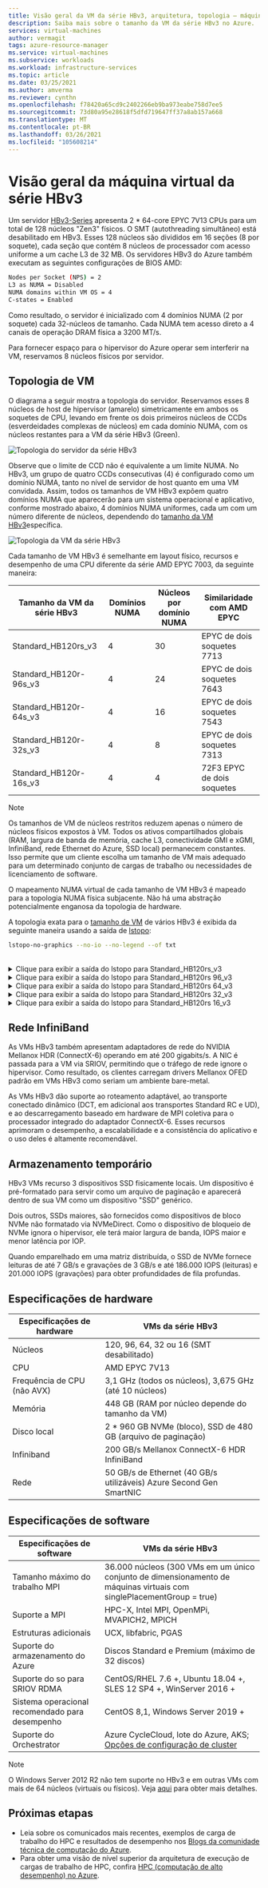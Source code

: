 ```yaml
---
title: Visão geral da VM da série HBv3, arquitetura, topologia – máquinas virtuais do Azure | Microsoft Docs
description: Saiba mais sobre o tamanho da VM da série HBv3 no Azure.
services: virtual-machines
author: vermagit
tags: azure-resource-manager
ms.service: virtual-machines
ms.subservice: workloads
ms.workload: infrastructure-services
ms.topic: article
ms.date: 03/25/2021
ms.author: amverma
ms.reviewer: cynthn
ms.openlocfilehash: f78420a65cd9c2402266eb9ba973eabe758d7ee5
ms.sourcegitcommit: 73d80a95e28618f5dfd719647ff37a8ab157a668
ms.translationtype: MT
ms.contentlocale: pt-BR
ms.lasthandoff: 03/26/2021
ms.locfileid: "105608214"
---
```

# <a name="hbv3-series-virtual-machine-overview"></a>Visão geral da máquina virtual da série HBv3 

Um servidor [HBv3-Series](../../hbv3-series.md) apresenta 2 * 64-core EPYC 7V13 CPUs para um total de 128 núcleos "Zen3" físicos. O SMT (autothreading simultâneo) está desabilitado em HBv3. Esses 128 núcleos são divididos em 16 seções (8 por soquete), cada seção que contém 8 núcleos de processador com acesso uniforme a um cache L3 de 32 MB. Os servidores HBv3 do Azure também executam as seguintes configurações de BIOS AMD:

```bash
Nodes per Socket (NPS) = 2
L3 as NUMA = Disabled
NUMA domains within VM OS = 4
C-states = Enabled
```

Como resultado, o servidor é inicializado com 4 domínios NUMA (2 por soquete) cada 32-núcleos de tamanho. Cada NUMA tem acesso direto a 4 canais de operação DRAM física a 3200 MT/s.

Para fornecer espaço para o hipervisor do Azure operar sem interferir na VM, reservamos 8 núcleos físicos por servidor.

## <a name="vm-topology"></a>Topologia de VM

O diagrama a seguir mostra a topologia do servidor. Reservamos esses 8 núcleos de host de hipervisor (amarelo) simetricamente em ambos os soquetes de CPU, levando em frente os dois primeiros núcleos de CCDs (esverdeidades complexas de núcleos) em cada domínio NUMA, com os núcleos restantes para a VM da série HBv3 (Green).

![Topologia do servidor da série HBv3](./media/architecture/hbv3/hbv3-topology-server.png)

Observe que o limite de CCD não é equivalente a um limite NUMA. No HBv3, um grupo de quatro CCDs consecutivas (4) é configurado como um domínio NUMA, tanto no nível de servidor de host quanto em uma VM convidada. Assim, todos os tamanhos de VM HBv3 expõem quatro domínios NUMA que aparecerão para um sistema operacional e aplicativo, conforme mostrado abaixo, 4 domínios NUMA uniformes, cada um com um número diferente de núcleos, dependendo do [tamanho da VM HBv3](../../hbv3-series.md)específica.

![Topologia da VM da série HBv3](./media/architecture/hbv3/hbv3-topology-vm.png)

Cada tamanho de VM HBv3 é semelhante em layout físico, recursos e desempenho de uma CPU diferente da série AMD EPYC 7003, da seguinte maneira:

| Tamanho da VM da série HBv3             | Domínios NUMA | Núcleos por domínio NUMA  | Similaridade com AMD EPYC         |
|---------------------------------|--------------|------------------------|----------------------------------|
Standard_HB120rs_v3               | 4            | 30                     | EPYC de dois soquetes 7713            |
Standard_HB120r-96s_v3            | 4            | 24                     | EPYC de dois soquetes 7643            |
Standard_HB120r-64s_v3            | 4            | 16                     | EPYC de dois soquetes 7543            |
Standard_HB120r-32s_v3            | 4            | 8                      | EPYC de dois soquetes 7313            |
Standard_HB120r-16s_v3            | 4            | 4                      | 72F3 EPYC de dois soquetes            |

> [!NOTE]
> Os tamanhos de VM de núcleos restritos reduzem apenas o número de núcleos físicos expostos à VM. Todos os ativos compartilhados globais (RAM, largura de banda de memória, cache L3, conectividade GMI e xGMI, InfiniBand, rede Ethernet do Azure, SSD local) permanecem constantes. Isso permite que um cliente escolha um tamanho de VM mais adequado para um determinado conjunto de cargas de trabalho ou necessidades de licenciamento de software.

O mapeamento NUMA virtual de cada tamanho de VM HBv3 é mapeado para a topologia NUMA física subjacente. Não há uma abstração potencialmente enganosa da topologia de hardware. 

A topologia exata para o [tamanho de VM](../../hbv3-series.md) de vários HBv3 é exibida da seguinte maneira usando a saída de [lstopo](https://linux.die.net/man/1/lstopo):
```bash
lstopo-no-graphics --no-io --no-legend --of txt
```
<br>
<details>
<summary>Clique para exibir a saída do lstopo para Standard_HB120rs_v3</summary>

![saída de lstopo para VM HBv3-120](./media/architecture/hbv3/hbv3-120-lstopo.png)
</details>

<details>
<summary>Clique para exibir a saída do lstopo para Standard_HB120rs 96_v3</summary>

![saída de lstopo para a VM HBv3-96](./media/architecture/hbv3/hbv3-96-lstopo.png)
</details>

<details>
<summary>Clique para exibir a saída do lstopo para Standard_HB120rs 64_v3</summary>

![saída de lstopo para VM HBv3-64](./media/architecture/hbv3/hbv3-64-lstopo.png)
</details>

<details>
<summary>Clique para exibir a saída do lstopo para Standard_HB120rs 32_v3</summary>

![saída de lstopo para VM HBv3-32](./media/architecture/hbv3/hbv3-32-lstopo.png)
</details>

<details>
<summary>Clique para exibir a saída do lstopo para Standard_HB120rs 16_v3</summary>

![saída de lstopo para VM HBv3-16](./media/architecture/hbv3/hbv3-16-lstopo.png)
</details>

## <a name="infiniband-networking"></a>Rede InfiniBand
As VMs HBv3 também apresentam adaptadores de rede do NVIDIA Mellanox HDR (ConnectX-6) operando em até 200 gigabits/s. A NIC é passada para a VM via SRIOV, permitindo que o tráfego de rede ignore o hipervisor. Como resultado, os clientes carregam drivers Mellanox OFED padrão em VMs HBv3 como seriam um ambiente bare-metal.

As VMs HBv3 dão suporte ao roteamento adaptável, ao transporte conectado dinâmico (DCT, em adicional aos transportes Standard RC e UD), e ao descarregamento baseado em hardware de MPI coletiva para o processador integrado do adaptador ConnectX-6. Esses recursos aprimoram o desempenho, a escalabilidade e a consistência do aplicativo e o uso deles é altamente recomendável.

## <a name="temporary-storage"></a>Armazenamento temporário
HBv3 VMs recurso 3 dispositivos SSD fisicamente locais. Um dispositivo é pré-formatado para servir como um arquivo de paginação e aparecerá dentro de sua VM como um dispositivo "SSD" genérico.

Dois outros, SSDs maiores, são fornecidos como dispositivos de bloco NVMe não formatado via NVMeDirect. Como o dispositivo de bloqueio de NVMe ignora o hipervisor, ele terá maior largura de banda, IOPS maior e menor latência por IOP.

Quando emparelhado em uma matriz distribuída, o SSD de NVMe fornece leituras de até 7 GB/s e gravações de 3 GB/s e até 186.000 IOPS (leituras) e 201.000 IOPS (gravações) para obter profundidades de fila profundas.

## <a name="hardware-specifications"></a>Especificações de hardware 

| Especificações de hardware          | VMs da série HBv3              |
|----------------------------------|----------------------------------|
| Núcleos                            | 120, 96, 64, 32 ou 16 (SMT desabilitado)               | 
| CPU                              | AMD EPYC 7V13                   | 
| Frequência de CPU (não AVX)          | 3,1 GHz (todos os núcleos), 3,675 GHz (até 10 núcleos)    | 
| Memória                           | 448 GB (RAM por núcleo depende do tamanho da VM)         | 
| Disco local                       | 2 * 960 GB NVMe (bloco), SSD de 480 GB (arquivo de paginação) | 
| Infiniband                       | 200 GB/s Mellanox ConnectX-6 HDR InfiniBand | 
| Rede                          | 50 GB/s de Ethernet (40 GB/s utilizáveis) Azure Second Gen SmartNIC | 

## <a name="software-specifications"></a>Especificações de software 

| Especificações de software        | VMs da série HBv3                                            | 
|--------------------------------|-----------------------------------------------------------|
| Tamanho máximo do trabalho MPI               | 36.000 núcleos (300 VMs em um único conjunto de dimensionamento de máquinas virtuais com singlePlacementGroup = true) |
| Suporte a MPI                    | HPC-X, Intel MPI, OpenMPi, MVAPICH2, MPICH  |
| Estruturas adicionais          | UCX, libfabric, PGAS                  |
| Suporte do armazenamento do Azure          | Discos Standard e Premium (máximo de 32 discos)              |
| Suporte do so para SRIOV RDMA      | CentOS/RHEL 7.6 +, Ubuntu 18.04 +, SLES 12 SP4 +, WinServer 2016 +           |
| Sistema operacional recomendado para desempenho | CentOS 8,1, Windows Server 2019 +
| Suporte do Orchestrator           | Azure CycleCloud, lote do Azure, AKS; [Opções de configuração de cluster](../../sizes-hpc.md#cluster-configuration-options)                      | 

> [!NOTE] 
> O Windows Server 2012 R2 não tem suporte no HBv3 e em outras VMs com mais de 64 núcleos (virtuais ou físicos). Veja [aqui](https://docs.microsoft.com/windows-server/virtualization/hyper-v/supported-windows-guest-operating-systems-for-hyper-v-on-windows) para obter mais detalhes.

## <a name="next-steps"></a>Próximas etapas

- Leia sobre os comunicados mais recentes, exemplos de carga de trabalho do HPC e resultados de desempenho nos [Blogs da comunidade técnica de computação do Azure](https://techcommunity.microsoft.com/t5/azure-compute/bg-p/AzureCompute).
- Para obter uma visão de nível superior da arquitetura de execução de cargas de trabalho de HPC, confira [HPC (computação de alto desempenho) no Azure](/azure/architecture/topics/high-performance-computing/).
